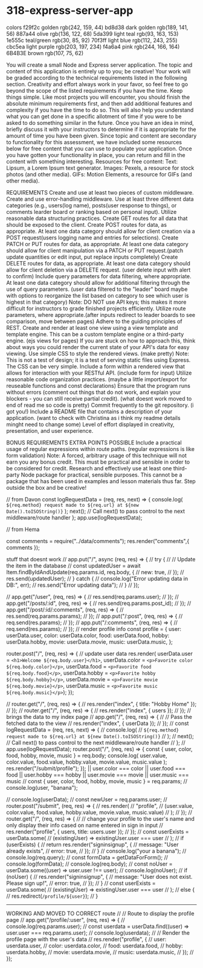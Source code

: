 # 318-express-server-app

colors
f29f2c golden rgb(242, 159, 44)
bd8d38 dark golden rgb(189, 141, 56)
887a44 olive rgb(136, 122, 68)
5da399 light teal rgb(93, 163, 153)
1e555c teal/green rgb(30, 85, 92)
70f3ff light blue rgb(112, 243, 255)
cbc5ea light purple rgb(203, 197, 234)
f4a6a4 pink rgb(244, 166, 164)
6B4B3E brown rgb(107, 75, 62)

You will create a small Node and Express server application. The topic and content of this application is entirely up to you; be creative!
Your work will be graded according to the technical requirements listed in the following section. Creativity and effort always work in your favor, so feel free to go beyond the scope of the listed requirements if you have the time.
Keep things simple. Like most projects you will encounter, you should finish the absolute minimum requirements first, and then add additional features and complexity if you have the time to do so. This will also help you understand what you can get done in a specific allotment of time if you were to be asked to do something similar in the future.
Once you have an idea in mind, briefly discuss it with your instructors to determine if it is appropriate for the amount of time you have been given.
Since topic and content are secondary to functionality for this assessment, we have included some resources below for free content that you can use to populate your application. Once you have gotten your functionality in place, you can return and fill in the content with something interesting.
Resources for free content:
Text: Lipsum, a Lorem Ipsum text generator.
Images: Pexels, a resource for stock photos (and other media).
GIFs: Motion Elements, a resource for GIFs (and other media).

REQUIREMENTS
Create and use at least two pieces of custom middleware.
Create and use error-handling middleware.
Use at least three different data categories (e.g., users(log name), posts(user response to things), or comments learder board or ranking based on personal input).
Utilize reasonable data structuring practices.
Create GET routes for all data that should be exposed to the client.
Create POST routes for data, as appropriate. At least one data category should allow for client creation via a POST request(users logging name and entries for selections).
Create PATCH or PUT routes for data, as appropriate. At least one data category should allow for client manipulation via a PATCH or PUT request.(patch update quantities or edit input, put replace inputs completely)
Create DELETE routes for data, as appropriate. At least one data category should allow for client deletion via a DELETE request. (user delete input with alert to confirm)
Include query parameters for data filtering, where appropriate. At least one data category should allow for additional filtering through the use of query parameters. (user data filtered to the "leader" board maybe with options to reorganize the list based on category to see which user is highest in that category)
Note: DO NOT use API keys; this makes it more difficult for instructors to grade finished projects efficiently.
Utilize route parameters, where appropriate.(after inputs redirect to leader boards to see comparison, move between pages)
Adhere to the guiding principles of REST.
Create and render at least one view using a view template and template engine. This can be a custom template engine or a third-party engine. (ejs views for pages)
If you are stuck on how to approach this, think about ways you could render the current state of your API's data for easy viewing.
Use simple CSS to style the rendered views. (make pretty)
Note: This is not a test of design; it is a test of serving static files using Express. The CSS can be very simple.
Include a form within a rendered view that allows for interaction with your RESTful API. (include form for input)
Utilize reasonable code organization practices. (maybe a little import/export for reuseable functions and const declarations)
Ensure that the program runs without errors (comment out things that do not work, and explain your blockers - you can still receive partial credit). (what doesnt work moved to end of read me so code is pretty)
Commit frequently to the git repository. (i got you!)
Include a README file that contains a description of your application. (want to check with Christina as i think my readme details minght need to change some)
Level of effort displayed in creativity, presentation, and user experience.

BONUS REQUIREMENTS EXTRA POINTS POSSIBLE
Include a practical usage of regular expressions within route paths. (regular expressions is like form validation)
Note: A forced, arbitrary usage of this technique will not earn you any bonus credit. This must be practical and sensible in order to be considered for credit.
Research and effectively use at least one third-party Node package for practical, sensible purposes.
This cannot be a package that has been used in examples and lesson materials thus far. Step outside the box and be creative!

// from Davon
const logRequestData = (req, res, next) => {
console.log(
`${req.method} request made to ${req.url} at ${new Date().toISOString()}`
);
next(); // Call next() to pass control to the next middleware/route handler
};
app.use(logRequestData);

// from Hema

const comments = require("../data/comments");
res.render("comments",{ comments });

stuff that doesnt work
// app.put("/", async (req, res) => {
// try {
// // Update the item in the database
// const updatedUser = await Item.findByIdAndUpdate(req.params.id, req.body, {
// new: true,
// });
// res.send(updatedUser);
// } catch {
// console.log("Error updating data in DB:", err);
// res.send("Error updating data");
// }
// });

// app.get("/user", (req, res) => {
// res.send(req.params.user);
// });
// app.get("/posts/:id", (req, res) => {
// res.send(req.params.post_id);
// });
// app.get("/post/:id/:comments", (req, res) => {
// res.send(req.params.params);
// });
// app.put("/:post", (req, res) => {
// req.send(res.params);
// });
// app.put("/:comments", (req, res) => {
// req.send(res.params);
// });
// render profile info
const profile = {
user: userData.user,
color: userData.color,
food: userData.food,
hobby: userData.hobby,
movie: userData.movie,
music: userData.music,
};

router.post("/", (req, res) => {
// update user data
res.render(
userData.user = `<h1>Welcome ${req.body.user}</h1>`,
userData.color = `<p>Favorite color ${req.body.color}</p>`,
userData.food = `<p>Favorite food ${req.body.food}</p>`,
userData.hobby = `<p>Favorite hobby ${req.body.hobby}</p>`,
userData.movie = `<p>Favorite movie ${req.body.movie}</p>`,
userData.music = `<p>Favorite music ${req.body.music}</p>`);
});

// router.get("/", (req, res) => {
// res.render("index", { title: "Hobby Home" });
// });
// router.get("/", (req, res) => {
// res.render("index", { users });
// });
// brings the data to my index page
// app.get("/", (req, res) => {
// // Pass the fetched data to the view
// res.render("index", { userData });
// });
// const logRequestData = (req, res, next) => {
// console.log(
// `${req.method} request made to ${req.url} at ${new Date().toISOString()}`
// );
// next(); // Call next() to pass control to the next middleware/route handler
// };
// app.use(logRequestData);
router.post("/", (req, res) => {
const { user, color, food, hobby, movie, music } = req.body;
console.log(
user.value,
color.value,
food.value,
hobby.value,
movie.value,
music.value
);
res.render("/submit/profile");
});
|| user.color === color || user.food === food || user.hobby === hobby || user.movie === movie || user.music === music
// const { user, color, food, hobby, movie, music } = req.params;
// console.log(user, "banana");

// console.log(userData);
// const newUser = req.params.user;
// router.post("/submit", (req, res) => {
// res.render(
// "profile",
// (user.value, color.value, food.value, hobby.value, movie.value, music.value)
// );
// });
// router.get("/", (req, res) => {
// // change your profile to the user's name and only display their info cased on name entered in sign in input
// res.render("profile", { users, title: users.user });
// });
// const userExists = userData.some(
// (existingUser) => existingUser.user === user
// );
// if (userExists) {
// return res.render("signinsignup", {
// message: "User already exists",
// error: true,
// });
// }
// console.log("your a banana");
// console.log(req.query);
// const formData = getDataForForm();
// console.log(formData);
// console.log(req.body);
// const noUser = userData.some((user) => user.user !== user);
// console.log(noUser);
// if (noUser) {
// res.render("signinsignup", {
// message: "User does not exist. Please sign up!",
// error: true,
// });
// }
// const userExists = userData.some(
// (existingUser) => existingUser.user === user
// );
// else {
// res.redirect(`/profile/${user}`);
// }

---

WORKING AND MOVED TO CORRECT route
// // Route to display the profile page
// app.get("/profile/:user", (req, res) => {
// console.log(req.params.user);
// const userdata = userData.find((user) => user.user === req.params.user);
// console.log(userdata);
// // Render the profile page with the user's data
// res.render("profile", {
// user: userdata.user,
// color: userdata.color,
// food: userdata.food,
// hobby: userdata.hobby,
// movie: userdata.movie,
// music: userdata.music,
// });
// });
